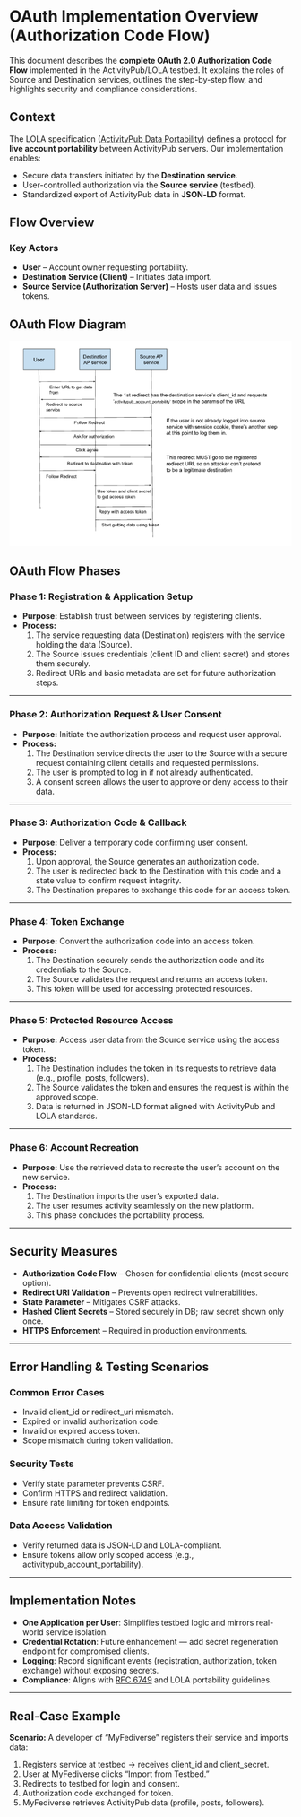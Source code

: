 # **OAuth Implementation Overview (Authorization Code Flow)**

This document describes the **complete OAuth 2.0 Authorization Code Flow** implemented in the ActivityPub/LOLA testbed. It explains the roles of Source and Destination services, outlines the step-by-step flow, and highlights security and compliance considerations.

## **Context**

The LOLA specification ([ActivityPub Data Portability](https://swicg.github.io/activitypub-data-portability/lola.html)) defines a protocol for **live account portability** between ActivityPub servers. Our implementation enables:

- Secure data transfers initiated by the **Destination service**.
- User-controlled authorization via the **Source service** (testbed).
- Standardized export of ActivityPub data in **JSON‑LD** format.

## **Flow Overview**

### **Key Actors**

- **User** – Account owner requesting portability.
- **Destination Service (Client)** – Initiates data import.
- **Source Service (Authorization Server)** – Hosts user data and issues tokens.

## **OAuth Flow Diagram**

![OAuth Flow Diagram](../images/oauth-flow-diagram.png)

## **OAuth Flow Phases**

### **Phase 1: Registration & Application Setup**

- **Purpose:** Establish trust between services by registering clients.
- **Process:**
    1. The service requesting data (Destination) registers with the service holding the data (Source).
    2. The Source issues credentials (client ID and client secret) and stores them securely.
    3. Redirect URIs and basic metadata are set for future authorization steps.

---

### **Phase 2: Authorization Request & User Consent**

- **Purpose:** Initiate the authorization process and request user approval.
- **Process:**
    1. The Destination service directs the user to the Source with a secure request containing client details and requested permissions.
    2. The user is prompted to log in if not already authenticated.
    3. A consent screen allows the user to approve or deny access to their data.

---

### **Phase 3: Authorization Code & Callback**

- **Purpose:** Deliver a temporary code confirming user consent.
- **Process:**
    1. Upon approval, the Source generates an authorization code.
    2. The user is redirected back to the Destination with this code and a state value to confirm request integrity.
    3. The Destination prepares to exchange this code for an access token.

---

### **Phase 4: Token Exchange**

- **Purpose:** Convert the authorization code into an access token.
- **Process:**
    1. The Destination securely sends the authorization code and its credentials to the Source.
    2. The Source validates the request and returns an access token.
    3. This token will be used for accessing protected resources.

---

### **Phase 5: Protected Resource Access**

- **Purpose:** Access user data from the Source service using the access token.
- **Process:**
    1. The Destination includes the token in its requests to retrieve data (e.g., profile, posts, followers).
    2. The Source validates the token and ensures the request is within the approved scope.
    3. Data is returned in JSON-LD format aligned with ActivityPub and LOLA standards.

---

### **Phase 6: Account Recreation**

- **Purpose:** Use the retrieved data to recreate the user’s account on the new service.
- **Process:**
    1. The Destination imports the user’s exported data.
    2. The user resumes activity seamlessly on the new platform.
    3. This phase concludes the portability process.

---

## **Security Measures**

- **Authorization Code Flow** – Chosen for confidential clients (most secure option).
- **Redirect URI Validation** – Prevents open redirect vulnerabilities.
- **State Parameter** – Mitigates CSRF attacks.
- **Hashed Client Secrets** – Stored securely in DB; raw secret shown only once.
- **HTTPS Enforcement** – Required in production environments.

---

## **Error Handling & Testing Scenarios**

### **Common Error Cases**

- Invalid client_id or redirect_uri mismatch.
- Expired or invalid authorization code.
- Invalid or expired access token.
- Scope mismatch during token validation.

### **Security Tests**

- Verify state parameter prevents CSRF.
- Confirm HTTPS and redirect validation.
- Ensure rate limiting for token endpoints.

### **Data Access Validation**

- Verify returned data is JSON‑LD and LOLA-compliant.
- Ensure tokens allow only scoped access (e.g., activitypub_account_portability).

---

## **Implementation Notes**

- **One Application per User**: Simplifies testbed logic and mirrors real-world service isolation.
- **Credential Rotation**: Future enhancement — add secret regeneration endpoint for compromised clients.
- **Logging**: Record significant events (registration, authorization, token exchange) without exposing secrets.
- **Compliance**: Aligns with [RFC 6749](https://datatracker.ietf.org/doc/html/rfc6749) and LOLA portability guidelines.

---

## **Real-Case Example**

**Scenario:** A developer of “MyFediverse” registers their service and imports data:

1. Registers service at testbed → receives client_id and client_secret.
2. User at MyFediverse clicks “Import from Testbed.”
3. Redirects to testbed for login and consent.
4. Authorization code exchanged for token.
5. MyFediverse retrieves ActivityPub data (profile, posts, followers).